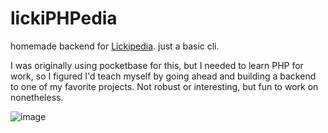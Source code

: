 # lickiPHPedia

homemade backend for [Lickipedia](https://github.com/sqrtM/lickipedia-ideo). just a basic cli.

I was originally using pocketbase for this, but I needed to learn PHP for work, so I figured I'd teach myself by going ahead and building a backend to one of my favorite projects. Not robust or interesting, but fun to work on nonetheless.

![image](https://user-images.githubusercontent.com/79169638/215285339-766aa17a-4074-4221-8700-e8bb23716e8c.png)
